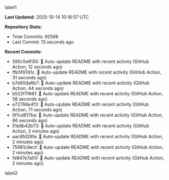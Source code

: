 
label1 
<!-- ACTIVITY_START -->
**Last Updated:** 2025-10-14 10:16:57 UTC

**Repository Stats:**
- Total Commits: 92588
- Last Commit: 13 seconds ago

**Recent Commits:**
- 590c5e9155: 🤖 Auto-update README with recent activity (GitHub Action, 12 seconds ago)
- ffb5f67d1c: 🤖 Auto-update README with recent activity (GitHub Action, 31 seconds ago)
- b7e60da6b7: 🤖 Auto-update README with recent activity (GitHub Action, 44 seconds ago)
- b522f7f661: 🤖 Auto-update README with recent activity (GitHub Action, 58 seconds ago)
- e72768e4f3: 🤖 Auto-update README with recent activity (GitHub Action, 71 seconds ago)
- 9f1cd617ba: 🤖 Auto-update README with recent activity (GitHub Action, 86 seconds ago)
- 51e8b42b73: 🤖 Auto-update README with recent activity (GitHub Action, 2 minutes ago)
- aac8fd28fa: 🤖 Auto-update README with recent activity (GitHub Action, 2 minutes ago)
- 75681c9ecf: 🤖 Auto-update README with recent activity (GitHub Action, 2 minutes ago)
- fd847e7a00: 🤖 Auto-update README with recent activity (GitHub Action, 2 minutes ago)
<!-- ACTIVITY_END -->

label2
